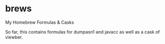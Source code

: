 brews
=====

My Homebrew Formulas & Casks

So far, this contains formulas for dumpasn1 and javacc as well as a cask of viewber.
